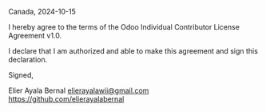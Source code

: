 Canada, 2024-10-15

I hereby agree to the terms of the Odoo Individual Contributor License
Agreement v1.0.

I declare that I am authorized and able to make this agreement and sign this
declaration.

Signed,

Elier Ayala Bernal elierayalawii@gmail.com https://github.com/elierayalabernal

